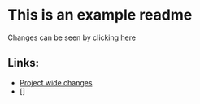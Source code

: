 # This is an example readme

Changes can be seen by clicking [here](https://github.com/Techlemur-LLC/test/commits/main)

## Links:

- [Project wide changes](https://github.com/Techlemur-LLC/test/commits/main)
- []
